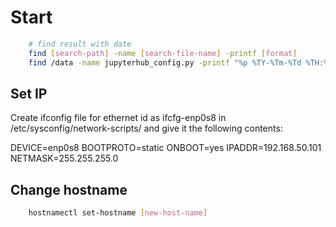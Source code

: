 # Start

```bash
    # find result with date
    find [search-path] -name [search-file-name] -printf [format]
    find /data -name jupyterhub_config.py -printf "%p %TY-%Tm-%Td %TH:%TM:%TS %Tz\n"
```

## Set IP

Create ifconfig file for ethernet id as ifcfg-enp0s8 in /etc/sysconfig/network-scripts/ and give it the following contents:

DEVICE=enp0s8
BOOTPROTO=static
ONBOOT=yes
IPADDR=192.168.50.101
NETMASK=255.255.255.0

## Change hostname

```bash
    hostnamectl set-hostname [new-host-name]
```
